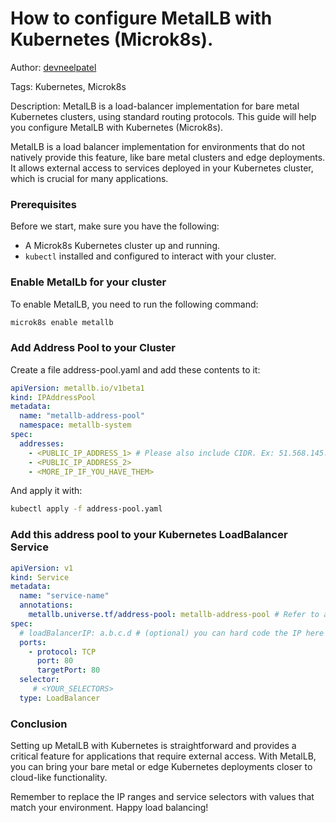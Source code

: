 # How to configure MetalLB with Kubernetes (Microk8s).

Author: [devneelpatel](https://www.github.com/devneelpatel)

Tags: Kubernetes, Microk8s

Description: MetalLB is a load-balancer implementation for bare metal Kubernetes clusters, using standard routing protocols. This guide will help you configure MetalLB with Kubernetes (Microk8s).

MetalLB is a load balancer implementation for environments that do not natively provide this feature, like bare metal clusters and edge deployments. It allows external access to services deployed in your Kubernetes cluster, which is crucial for many applications.

### Prerequisites

Before we start, make sure you have the following:

- A Microk8s Kubernetes cluster up and running.
- `kubectl` installed and configured to interact with your cluster.

### Enable MetalLb for your cluster

To enable MetalLB, you need to run the following command:

```bash
microk8s enable metallb
```

### Add Address Pool to your Cluster

Create a file address-pool.yaml and add these contents to it:

```yaml
apiVersion: metallb.io/v1beta1
kind: IPAddressPool
metadata:
  name: "metallb-address-pool"
  namespace: metallb-system
spec: 
  addresses:
    - <PUBLIC_IP_ADDRESS_1> # Please also include CIDR. Ex: 51.568.145.125/32
    - <PUBLIC_IP_ADDRESS_2>
    - <MORE_IP_IF_YOU_HAVE_THEM>
```

And apply it with:

```bash
kubectl apply -f address-pool.yaml
```

### Add this address pool to your Kubernetes LoadBalancer Service

```yaml
apiVersion: v1
kind: Service
metadata:
  name: "service-name"
  annotations:
    metallb.universe.tf/address-pool: metallb-address-pool # Refer to address pool previously created. 
spec:
  # loadBalancerIP: a.b.c.d # (optional) you can hard code the IP here if you like
  ports:
    - protocol: TCP
      port: 80
      targetPort: 80
  selector: 
     # <YOUR_SELECTORS>
  type: LoadBalancer
```

### Conclusion

Setting up MetalLB with Kubernetes is straightforward and provides a critical feature for applications that require external access. With MetalLB, you can bring your bare metal or edge Kubernetes deployments closer to cloud-like functionality.

Remember to replace the IP ranges and service selectors with values that match your environment. Happy load balancing!